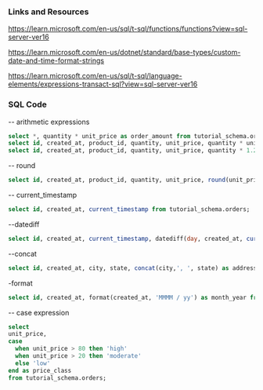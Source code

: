 ### Links and Resources
https://learn.microsoft.com/en-us/sql/t-sql/functions/functions?view=sql-server-ver16

https://learn.microsoft.com/en-us/dotnet/standard/base-types/custom-date-and-time-format-strings

https://learn.microsoft.com/en-us/sql/t-sql/language-elements/expressions-transact-sql?view=sql-server-ver16

### SQL Code

-- arithmetic expressions
```sql
select *, quantity * unit_price as order_amount from tutorial_schema.orders;
select id, created_at, product_id, quantity, unit_price, quantity * unit_price as order_amount from tutorial_schema.orders;
select id, created_at, product_id, quantity, unit_price, quantity * 1.2 as price_after_tax from tutorial_schema.orders;
```

-- round
```sql
select id, created_at, product_id, quantity, unit_price, round(unit_price,1) from tutorial_schema.orders;
```

-- current_timestamp
```sql
select id, created_at, current_timestamp from tutorial_schema.orders;
```

--datediff
```sql
select id, created_at, current_timestamp, datediff(day, created_at, current_timestamp) as days_elapsed from tutorial_schema.orders;
```

--concat
```sql
select id, created_at, city, state, concat(city,', ', state) as address from tutorial_schema.users
```

-format
```sql
select id, created_at, format(created_at, 'MMMM / yy') as month_year from tutorial_schema.users
```

-- case expression
```sql
select
unit_price,
case
  when unit_price > 80 then 'high'
  when unit_price > 20 then 'moderate'
  else 'low'
end as price_class
from tutorial_schema.orders;
```